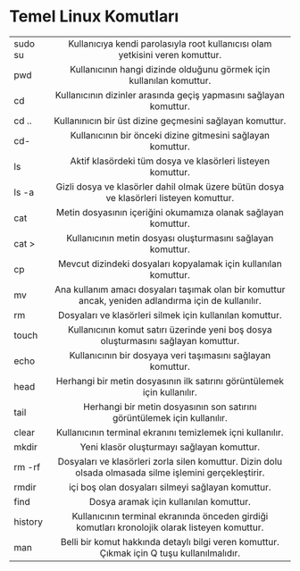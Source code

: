 # Temel Linux Komutları
| | |
|---|:---:|
| sudo su	| Kullanıcıya kendi parolasıyla root kullanıcısı olam yetkisini veren komuttur. |
| pwd		  | Kullanıcının hangi dizinde olduğunu görmek için kullanılan komuttur. |
| cd		  | Kullanıcının dizinler arasında geçiş yapmasını sağlayan komuttur. |
| cd .. 	| Kullanınıcın bir üst dizine geçmesini sağlayan komuttur. |
| cd-		  | Kullanıcının bir önceki dizine gitmesini sağlayan komuttur. |
| ls		  | Aktif klasördeki tüm dosya ve klasörleri listeyen komuttur. |
| ls -a	  | Gizli dosya ve klasörler dahil olmak üzere bütün dosya ve klasörleri listeyen komuttur. |
| cat		  | Metin dosyasının içeriğini okumamıza olanak sağlayan komuttur. |
| cat >	  | Kullanıcının metin dosyası oluşturmasını sağlayan komuttur. |
| cp		  | Mevcut dizindeki dosyaları kopyalamak için kullanılan komuttur. |
| mv		  | Ana kullanım amacı dosyaları taşımak olan bir komuttur ancak, yeniden adlandırma için de kullanılır. |
| rm		  | Dosyaları ve klasörleri silmek için kullanılan komuttur. |
| touch	  | Kullanıcının komut satırı üzerinde yeni boş dosya oluşturmasını sağlayan komuttur. |
| echo	  | Kullanıcının bir dosyaya veri taşımasını sağlayan komuttur. |
| head	  | Herhangi bir metin dosyasının ilk satırını görüntülemek için kullanılır. |
| tail	  | Herhangi bir metin dosyasının son satırını görüntülemek için kullanılır. |
| clear	  | Kullanıcının terminal ekranını temizlemek içni kullanılır. |
| mkdir	  | Yeni klasör oluşturmayı sağlayan komuttur. |
| rm -rf	| Dosyaları ve klasörleri zorla silen komuttur. Dizin dolu olsada olmasada silme işlemini gerçekleştirir. |
| rmdir	  | içi boş olan dosyaları silmeyi sağlayan komuttur. |
| find	  | Dosya aramak için kullanılan komuttur. |
| history	| Kullanıcının terminal ekranında önceden girdiği komutları kronolojik olarak listeyen komuttur. |
| man		  | Belli bir komut hakkında detaylı bilgi veren komuttur. Çıkmak için Q tuşu kullanılmalıdır. |
